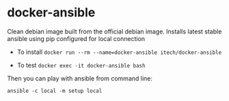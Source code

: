 docker-ansible
==============

Clean debian image built from the official debian image. Installs latest stable ansible using pip configured for local connection

- To install `docker run --rm --name=docker-ansible itech/docker-ansible`

- To test `docker exec -it docker-ansible bash`

Then you can play with ansible from command line:

    ansible -c local -m setup local
